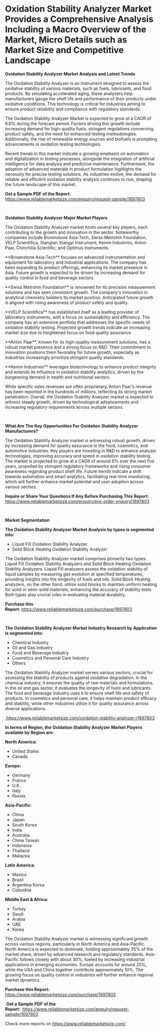 <p><h1>Oxidation Stability Analyzer Market Provides a Comprehensive Analysis Including a Macro Overview of the Market, Micro Details such as Market Size and Competitive Landscape</h1></p><p><strong>Oxidation Stability Analyzer Market Analysis and Latest Trends</strong></p>
<p><p>The Oxidation Stability Analyzer is an instrument designed to assess the oxidative stability of various materials, such as fuels, lubricants, and food products. By simulating accelerated aging, these analyzers help manufacturers gauge the shelf life and performance of their products under oxidative conditions. This technology is critical for industries aiming to ensure product reliability and compliance with regulatory standards.</p><p>The Oxidation Stability Analyzer Market is expected to grow at a CAGR of 6.6% during the forecast period. Factors driving this growth include increasing demand for high-quality fuels, stringent regulations concerning product safety, and the need for enhanced testing methodologies. Additionally, the rise of renewable energy sources and biofuels is prompting advancements in oxidation testing technologies.</p><p>Recent trends in this market indicate a growing emphasis on automation and digitalization in testing processes, alongside the integration of artificial intelligence for data analysis and predictive maintenance. Furthermore, the adoption of advanced materials in product formulation highlights the necessity for precise testing solutions. As industries evolve, the demand for reliable and efficient oxidation stability analysis continues to rise, shaping the future landscape of this market.</p></p>
<p><strong>Get a Sample PDF of the Report:&nbsp;</strong> <a href="https://www.reliablemarketsize.com/enquiry/request-sample/1697803?utm_campaign=1991&utm_medium=2&utm_source=Github&utm_content=ia&utm_term=18022025&utm_id=oxidation-stability-analyzer">https://www.reliablemarketsize.com/enquiry/request-sample/1697803</a></p>
<p>&nbsp;</p>
<p><strong>Oxidation Stability Analyzer Major Market Players</strong></p>
<p><p>The Oxidation Stability Analyzer market hosts several key players, each contributing to the growth and innovation in the sector. Noteworthy companies include Brownstone Asia-Tech, Swiss Metrohm Foundation, VELP Scientifica, Xiangtan Xiangyi Instrument, Kemin Industries, Anton Paar, Chinchilla Scientific, and Optimus Instruments.</p><p>**Brownstone Asia-Tech** focuses on advanced instrumentation and equipment for laboratory and industrial applications. The company has been expanding its product offerings, enhancing its market presence in Asia. Future growth is expected to be driven by increasing demand for quality control in food and beverage sectors.</p><p>**Swiss Metrohm Foundation** is renowned for its precision measurement solutions and has seen consistent growth. The company's innovation in analytical chemistry bolsters its market position. Anticipated future growth is aligned with rising awareness of product safety and quality.</p><p>**VELP Scientifica** has established itself as a leading provider of laboratory instruments, with a focus on sustainability and efficiency. The company has an extensive portfolio that addresses the specific needs of oxidation stability testing. Projected growth trends indicate an increasing market size due to heightened focus on food quality assurance.</p><p>**Anton Paar**, known for its high-quality measurement solutions, has a robust market presence and a strong focus on R&D. Their commitment to innovation positions them favorably for future growth, especially as industries increasingly prioritize stringent quality standards.</p><p>**Kemin Industries** leverages biotechnology to enhance product integrity and extends its influence in oxidation stability analytics, driven by the burgeoning demand in health and nutritional sectors.</p><p>While specific sales revenues are often proprietary, Anton Paar's revenue has been reported in the hundreds of millions, reflecting its strong market penetration. Overall, the Oxidation Stability Analyzer market is expected to witness steady growth, driven by technological advancements and increasing regulatory requirements across multiple sectors.</p></p>
<p>&nbsp;</p>
<p><strong>What Are The Key Opportunities For Oxidation Stability Analyzer Manufacturers?</strong></p>
<p><p>The Oxidation Stability Analyzer market is witnessing robust growth, driven by increasing demand for quality assurance in the food, cosmetics, and automotive industries. Key players are investing in R&D to enhance analyzer technologies, improving accuracy and speed in oxidation stability testing. The market is projected to grow at a CAGR of around 6% over the next five years, propelled by stringent regulatory frameworks and rising consumer awareness regarding product shelf life. Future trends indicate a shift towards automation and smart analytics, facilitating real-time monitoring, which will further enhance market potential and user adoption across various sectors.</p></p>
<p><strong>Inquire or Share Your Questions If Any Before Purchasing This Report:</strong> <a href="https://www.reliablemarketsize.com/enquiry/pre-order-enquiry/1697803?utm_campaign=1991&utm_medium=2&utm_source=Github&utm_content=ia&utm_term=18022025&utm_id=oxidation-stability-analyzer">https://www.reliablemarketsize.com/enquiry/pre-order-enquiry/1697803</a></p>
<p>&nbsp;</p>
<p><strong>Market Segmentation</strong></p>
<p><strong>The Oxidation Stability Analyzer Market Analysis by types is segmented into:</strong></p>
<p><ul><li>Liquid Fill Oxidation Stability Analyzer</li><li>Solid Block Heating Oxidation Stability Analyzer</li></ul></p>
<p><p>The Oxidation Stability Analyzer market comprises primarily two types: Liquid Fill Oxidation Stability Analyzers and Solid Block Heating Oxidation Stability Analyzers. Liquid Fill analyzers assess the oxidation stability of liquid samples by measuring gas evolution at specified temperatures, providing insights into the longevity of fuels and oils. Solid Block Heating analyzers, on the other hand, utilize solid blocks to maintain uniform heating for solid or semi-solid materials, enhancing the accuracy of stability tests. Both types play crucial roles in evaluating material durability.</p></p>
<p><strong>Purchase this Report:&nbsp;</strong><a href="https://www.reliablemarketsize.com/purchase/1697803?utm_campaign=1991&utm_medium=2&utm_source=Github&utm_content=ia&utm_term=18022025&utm_id=oxidation-stability-analyzer">https://www.reliablemarketsize.com/purchase/1697803</a></p>
<p>&nbsp;</p>
<p><strong>The Oxidation Stability Analyzer Market Industry Research by Application is segmented into:</strong></p>
<p><ul><li>Chemical Industry</li><li>Oil and Gas Industry</li><li>Food and Beverage Industry</li><li>Cosmetics and Personal Care Industry</li><li>Others</li></ul></p>
<p><p>The Oxidation Stability Analyzer market serves various sectors, crucial for assessing the stability of products against oxidative degradation. In the chemical industry, it ensures the quality of raw materials and formulations. In the oil and gas sector, it evaluates the longevity of fuels and lubricants. The food and beverage industry uses it to ensure shelf life and safety of products. In cosmetics and personal care, it helps maintain product efficacy and stability, while other industries utilize it for quality assurance across diverse applications.</p></p>
<p><a href="https://www.reliablemarketsize.com/oxidation-stability-analyzer-r1697803?utm_campaign=1991&utm_medium=2&utm_source=Github&utm_content=ia&utm_term=18022025&utm_id=oxidation-stability-analyzer">&nbsp;https://www.reliablemarketsize.com/oxidation-stability-analyzer-r1697803</a></p>
<p><strong>In terms of Region, the Oxidation Stability Analyzer Market Players available by Region are:</strong></p>
<p>
    <p> <strong> North America: </strong>
        <ul>
            <li>United States</li>
            <li>Canada</li>
        </ul>
        </p> 
    <p> <strong> Europe: </strong>
        <ul>
            <li>Germany</li>
            <li>France</li>
            <li>U.K.</li>
            <li>Italy</li>
            <li>Russia</li>
        </ul>
        </p> 
    <p> <strong> Asia-Pacific: </strong>
        <ul>
            <li>China</li>
            <li>Japan</li>
            <li>South Korea</li>
            <li>India</li>
            <li>Australia</li>
            <li>China Taiwan</li>
            <li>Indonesia</li>
            <li>Thailand</li>
            <li>Malaysia</li>
        </ul>
        </p> 
    <p> <strong> Latin America: </strong>
        <ul>
            <li>Mexico</li>
            <li>Brazil</li>
            <li>Argentina Korea</li>
            <li>Colombia</li>
        </ul>
        </p> 
    <p> <strong> Middle East & Africa: </strong>
        <ul>
            <li>Turkey</li>
            <li>Saudi</li>
            <li>Arabia</li>
            <li>UAE</li>
            <li>Korea</li>
        </ul>
    </p>
    </p>
<p><p>The Oxidation Stability Analyzer market is witnessing significant growth across various regions, particularly in North America and Asia-Pacific. North America is expected to dominate, holding approximately 35% of the market share, driven by advanced research and regulatory standards. Asia-Pacific follows closely with about 30%, fueled by increasing industrial applications in emerging economies. Europe accounts for around 25%, while the USA and China together contribute approximately 10%. The growing focus on quality control in industries will further enhance regional market dynamics.</p></p>
<p><strong>Purchase this Report: </strong><a href="https://www.reliablemarketsize.com/purchase/1697803?utm_campaign=1991&utm_medium=2&utm_source=Github&utm_content=ia&utm_term=18022025&utm_id=oxidation-stability-analyzer">https://www.reliablemarketsize.com/purchase/1697803</a></p>
<p>&nbsp;<strong>Get a Sample PDF of the Report:&nbsp;&nbsp;</strong><a href="https://www.reliablemarketsize.com/enquiry/request-sample/1697803?utm_campaign=1991&utm_medium=2&utm_source=Github&utm_content=ia&utm_term=18022025&utm_id=oxidation-stability-analyzer">https://www.reliablemarketsize.com/enquiry/request-sample/1697803</a></p>
<p><strong></strong></p>
<p>Check more reports on <a href="https://www.reliablemarketsize.com/?utm_campaign=1991&utm_medium=2&utm_source=Github&utm_content=ia&utm_term=18022025&utm_id=oxidation-stability-analyzer">https://www.reliablemarketsize.com/</a></p>